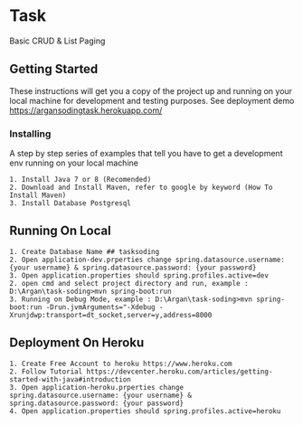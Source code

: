 # Task

Basic CRUD & List Paging

## Getting Started

These instructions will get you a copy of the project up and running on your local machine for development and testing purposes. See deployment demo https://argansodingtask.herokuapp.com/

### Installing

A step by step series of examples that tell you have to get a development env running on your local machine

```
1. Install Java 7 or 8 (Recomended)
2. Download and Install Maven, refer to google by keyword (How To Install Maven)
3. Install Database Postgresql 
```

## Running On Local
```
1. Create Database Name ## tasksoding
2. Open application-dev.prperties change spring.datasource.username: {your username} & spring.datasource.password: {your password}
3. Open application.properties should spring.profiles.active=dev
2. open cmd and select project directory and run, example : D:\Argan\task-soding>mvn spring-boot:run
3. Running on Debug Mode, example : D:\Argan\task-soding>mvn spring-boot:run -Drun.jvmArguments="-Xdebug -Xrunjdwp:transport=dt_socket,server=y,address=8000
```

## Deployment On Heroku

```
1. Create Free Account to heroku https://www.heroku.com
2. Follow Tutorial https://devcenter.heroku.com/articles/getting-started-with-java#introduction
3. Open application-heroku.prperties change spring.datasource.username: {your username} & spring.datasource.password: {your password}
4. Open application.properties should spring.profiles.active=heroku
```